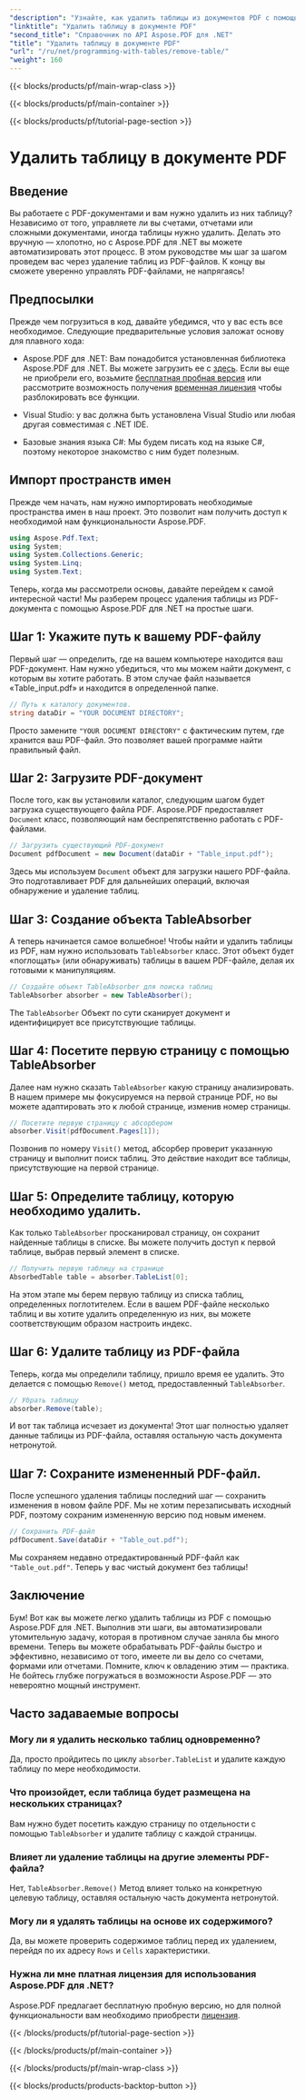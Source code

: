 ```yaml
---
"description": "Узнайте, как удалить таблицы из документов PDF с помощью Aspose.PDF для .NET с пошаговым руководством. Упростите манипуляции с PDF с помощью этого простого руководства."
"linktitle": "Удалить таблицу в документе PDF"
"second_title": "Справочник по API Aspose.PDF для .NET"
"title": "Удалить таблицу в документе PDF"
"url": "/ru/net/programming-with-tables/remove-table/"
"weight": 160
---
```


{{< blocks/products/pf/main-wrap-class >}}

{{< blocks/products/pf/main-container >}}

{{< blocks/products/pf/tutorial-page-section >}}

# Удалить таблицу в документе PDF

## Введение

Вы работаете с PDF-документами и вам нужно удалить из них таблицу? Независимо от того, управляете ли вы счетами, отчетами или сложными документами, иногда таблицы нужно удалить. Делать это вручную — хлопотно, но с Aspose.PDF для .NET вы можете автоматизировать этот процесс. В этом руководстве мы шаг за шагом проведем вас через удаление таблиц из PDF-файлов. К концу вы сможете уверенно управлять PDF-файлами, не напрягаясь!

## Предпосылки

Прежде чем погрузиться в код, давайте убедимся, что у вас есть все необходимое. Следующие предварительные условия заложат основу для плавного хода:

- Aspose.PDF для .NET: Вам понадобится установленная библиотека Aspose.PDF для .NET. Вы можете загрузить ее с [здесь](https://releases.aspose.com/pdf/net/). Если вы еще не приобрели его, возьмите [бесплатная пробная версия](https://releases.aspose.com/) или рассмотрите возможность получения [временная лицензия](https://purchase.aspose.com/temporary-license/) чтобы разблокировать все функции.
  
- Visual Studio: у вас должна быть установлена Visual Studio или любая другая совместимая с .NET IDE.
  
- Базовые знания языка C#: Мы будем писать код на языке C#, поэтому некоторое знакомство с ним будет полезным.

## Импорт пространств имен

Прежде чем начать, нам нужно импортировать необходимые пространства имен в наш проект. Это позволит нам получить доступ к необходимой нам функциональности Aspose.PDF.

```csharp
using Aspose.Pdf.Text;
using System;
using System.Collections.Generic;
using System.Linq;
using System.Text;
```

Теперь, когда мы рассмотрели основы, давайте перейдем к самой интересной части! Мы разберем процесс удаления таблицы из PDF-документа с помощью Aspose.PDF для .NET на простые шаги.

## Шаг 1: Укажите путь к вашему PDF-файлу

Первый шаг — определить, где на вашем компьютере находится ваш PDF-документ. Нам нужно убедиться, что мы можем найти документ, с которым вы хотите работать. В этом случае файл называется «Table_input.pdf» и находится в определенной папке.

```csharp
// Путь к каталогу документов.
string dataDir = "YOUR DOCUMENT DIRECTORY";
```

Просто замените `"YOUR DOCUMENT DIRECTORY"` с фактическим путем, где хранится ваш PDF-файл. Это позволяет вашей программе найти правильный файл.

## Шаг 2: Загрузите PDF-документ

После того, как вы установили каталог, следующим шагом будет загрузка существующего файла PDF. Aspose.PDF предоставляет `Document` класс, позволяющий нам беспрепятственно работать с PDF-файлами.

```csharp
// Загрузить существующий PDF-документ
Document pdfDocument = new Document(dataDir + "Table_input.pdf");
```

Здесь мы используем `Document` объект для загрузки нашего PDF-файла. Это подготавливает PDF для дальнейших операций, включая обнаружение и удаление таблиц.

## Шаг 3: Создание объекта TableAbsorber

А теперь начинается самое волшебное! Чтобы найти и удалить таблицы из PDF, нам нужно использовать `TableAbsorber` класс. Этот объект будет «поглощать» (или обнаруживать) таблицы в вашем PDF-файле, делая их готовыми к манипуляциям.

```csharp
// Создайте объект TableAbsorber для поиска таблиц
TableAbsorber absorber = new TableAbsorber();
```

The `TableAbsorber` Объект по сути сканирует документ и идентифицирует все присутствующие таблицы.

## Шаг 4: Посетите первую страницу с помощью TableAbsorber

Далее нам нужно сказать `TableAbsorber` какую страницу анализировать. В нашем примере мы фокусируемся на первой странице PDF, но вы можете адаптировать это к любой странице, изменив номер страницы.

```csharp
// Посетите первую страницу с абсорбером
absorber.Visit(pdfDocument.Pages[1]);
```

Позвонив по номеру `Visit()` метод, абсорбер проверит указанную страницу и выполнит поиск таблиц. Это действие находит все таблицы, присутствующие на первой странице.

## Шаг 5: Определите таблицу, которую необходимо удалить.

Как только `TableAbsorber` просканировал страницу, он сохранит найденные таблицы в списке. Вы можете получить доступ к первой таблице, выбрав первый элемент в списке.

```csharp
// Получить первую таблицу на странице
AbsorbedTable table = absorber.TableList[0];
```

На этом этапе мы берем первую таблицу из списка таблиц, определенных поглотителем. Если в вашем PDF-файле несколько таблиц и вы хотите удалить определенную из них, вы можете соответствующим образом настроить индекс.

## Шаг 6: Удалите таблицу из PDF-файла

Теперь, когда мы определили таблицу, пришло время ее удалить. Это делается с помощью `Remove()` метод, предоставленный `TableAbsorber`.

```csharp
// Убрать таблицу
absorber.Remove(table);
```

И вот так таблица исчезает из документа! Этот шаг полностью удаляет данные таблицы из PDF-файла, оставляя остальную часть документа нетронутой.

## Шаг 7: Сохраните измененный PDF-файл.

После успешного удаления таблицы последний шаг — сохранить изменения в новом файле PDF. Мы не хотим перезаписывать исходный PDF, поэтому сохраним измененную версию под новым именем.

```csharp
// Сохранить PDF-файл
pdfDocument.Save(dataDir + "Table_out.pdf");
```

Мы сохраняем недавно отредактированный PDF-файл как `"Table_out.pdf"`. Теперь у вас чистый документ без таблицы!

## Заключение

Бум! Вот как вы можете легко удалить таблицы из PDF с помощью Aspose.PDF для .NET. Выполнив эти шаги, вы автоматизировали утомительную задачу, которая в противном случае заняла бы много времени. Теперь вы можете обрабатывать PDF-файлы быстро и эффективно, независимо от того, имеете ли вы дело со счетами, формами или отчетами. Помните, ключ к овладению этим — практика. Не бойтесь глубже погружаться в возможности Aspose.PDF — это невероятно мощный инструмент.

## Часто задаваемые вопросы

### Могу ли я удалить несколько таблиц одновременно?  
Да, просто пройдитесь по циклу `absorber.TableList` и удалите каждую таблицу по мере необходимости.

### Что произойдет, если таблица будет размещена на нескольких страницах?  
Вам нужно будет посетить каждую страницу по отдельности с помощью `TableAbsorber` и удалите таблицу с каждой страницы.

### Влияет ли удаление таблицы на другие элементы PDF-файла?  
Нет, `TableAbsorber.Remove()` Метод влияет только на конкретную целевую таблицу, оставляя остальную часть документа нетронутой.

### Могу ли я удалять таблицы на основе их содержимого?  
Да, вы можете проверить содержимое таблиц перед их удалением, перейдя по их адресу `Rows` и `Cells` характеристики.

### Нужна ли мне платная лицензия для использования Aspose.PDF для .NET?  
Aspose.PDF предлагает бесплатную пробную версию, но для полной функциональности вам необходимо приобрести [лицензия](https://purchase.aspose.com/buy).

{{< /blocks/products/pf/tutorial-page-section >}}

{{< /blocks/products/pf/main-container >}}

{{< /blocks/products/pf/main-wrap-class >}}

{{< blocks/products/products-backtop-button >}}